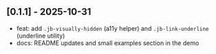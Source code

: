 ## [0.1.1] - 2025-10-31
- feat: add `.jb-visually-hidden` (a11y helper) and `.jb-link-underline` (underline utility)
- docs: README updates and small examples section in the demo

